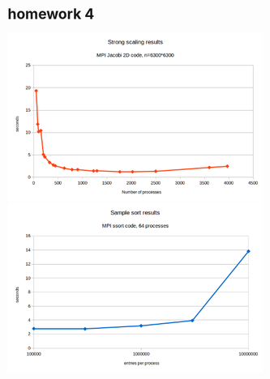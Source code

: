 # homework 4
<img src="https://github.com/cmprince/hpc17/blob/master/hw4/jacobi-strong-scaling.png">
<img src="https://github.com/cmprince/hpc17/blob/master/hw4/ssort-timing.png">
